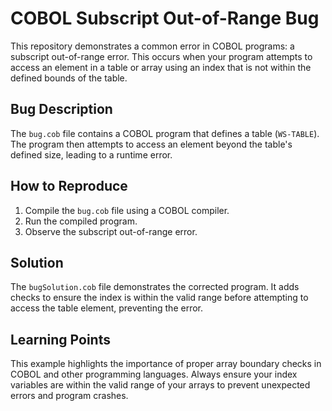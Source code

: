 # COBOL Subscript Out-of-Range Bug

This repository demonstrates a common error in COBOL programs: a subscript out-of-range error.  This occurs when your program attempts to access an element in a table or array using an index that is not within the defined bounds of the table.

## Bug Description
The `bug.cob` file contains a COBOL program that defines a table (`WS-TABLE`). The program then attempts to access an element beyond the table's defined size, leading to a runtime error.

## How to Reproduce
1. Compile the `bug.cob` file using a COBOL compiler.
2. Run the compiled program.
3. Observe the subscript out-of-range error. 

## Solution
The `bugSolution.cob` file demonstrates the corrected program.  It adds checks to ensure the index is within the valid range before attempting to access the table element, preventing the error.

##  Learning Points
This example highlights the importance of proper array boundary checks in COBOL and other programming languages.  Always ensure your index variables are within the valid range of your arrays to prevent unexpected errors and program crashes.